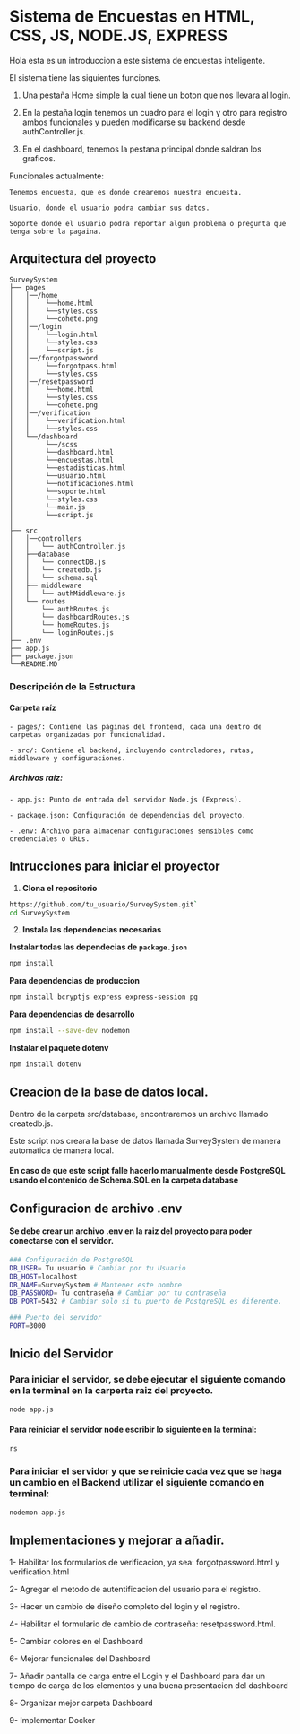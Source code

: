 # Sistema de Encuestas en HTML, CSS, JS, NODE.JS, EXPRESS
Hola esta es un introduccion a este sistema de encuestas inteligente.

El sistema tiene las siguientes funciones.

1. Una pestaña Home simple la cual tiene un boton que nos llevara al login.

2. En la pestaña login tenemos un cuadro para el login y otro para registro ambos funcionales y pueden modificarse su backend desde authController.js.

3. En el dashboard, tenemos la pestana principal donde saldran los graficos.

Funcionales actualmente:
    
    Tenemos encuesta, que es donde crearemos nuestra encuesta.

    Usuario, donde el usuario podra cambiar sus datos.

    Soporte donde el usuario podra reportar algun problema o pregunta que tenga sobre la pagaina.


## Arquitectura del proyecto

```
SurveySystem
├── pages
│   │──/home
│   │    └──home.html
│   │    └──styles.css
│   │    └──cohete.png
│   │──/login
│   │    └──login.html
│   │    └──styles.css
│   │    └──script.js
│   │──/forgotpassword
│   │    └──forgotpass.html
│   │    └──styles.css
│   │──/resetpassword
│   │    └──home.html
│   │    └──styles.css
│   │    └──cohete.png
│   │──/verification
│   │    └──verification.html
│   │    └──styles.css
│   └──/dashboard
│        └──/scss
│        └──dashboard.html
│        └──encuestas.html
│        └──estadisticas.html
│        └──usuario.html
│        └──notificaciones.html
│        └──soporte.html
│        └──styles.css
│        └──main.js
│        └──script.js
│
├── src
│   │──controllers
│   │   └── authController.js
│   ├──database
│   │   └── connectDB.js
│   │   └── createdb.js
│   │   └── schema.sql
│   ├── middleware
│   │   └── authMiddleware.js
│   └── routes
│       └── authRoutes.js
│       └── dashboardRoutes.js
│       └── homeRoutes.js
│       └── loginRoutes.js
├── .env
├── app.js
├── package.json
└──README.MD
```
### Descripción de la Estructura

#### Carpeta raíz

    - pages/: Contiene las páginas del frontend, cada una dentro de carpetas organizadas por funcionalidad.

    - src/: Contiene el backend, incluyendo controladores, rutas, middleware y configuraciones.

##### Archivos raíz:

    - app.js: Punto de entrada del servidor Node.js (Express).

    - package.json: Configuración de dependencias del proyecto.

    - .env: Archivo para almacenar configuraciones sensibles como credenciales o URLs.

## Intrucciones para iniciar el proyector

1. **Clona el repositorio**

```bash
https://github.com/tu_usuario/SurveySystem.git`
cd SurveySystem
```

2. **Instala las dependencias necesarias**

  **Instalar todas las dependecias de `package.json`**

```bash
npm install
```

  **Para dependencias de produccion**

```bash
npm install bcryptjs express express-session pg
```
  **Para dependencias de desarrollo**

```bash
npm install --save-dev nodemon
```

  **Instalar el paquete dotenv**

```bash
npm install dotenv
```

## Creacion de la base de datos local.

Dentro de la carpeta src/database, encontraremos un archivo llamado createdb.js.

Este script nos creara la base de datos llamada SurveySystem de manera automatica de manera local.

#### En caso de que este script falle hacerlo manualmente desde PostgreSQL usando el contenido de Schema.SQL en la carpeta database

## Configuracion de archivo .env

#### Se debe crear un archivo .env en la raiz del proyecto para poder conectarse con el servidor.

```bash
### Configuración de PostgreSQL
DB_USER= Tu usuario # Cambiar por tu Usuario
DB_HOST=localhost
DB_NAME=SurveySystem # Mantener este nombre
DB_PASSWORD= Tu contraseña # Cambiar por tu contraseña
DB_PORT=5432 # Cambiar solo si tu puerto de PostgreSQL es diferente.

### Puerto del servidor
PORT=3000
```

## Inicio del Servidor 

### Para iniciar el servidor, se debe ejecutar el siguiente comando en la terminal en la carperta raiz del proyecto.

```bash
node app.js
```

#### Para reiniciar el servidor node escribir lo siguiente en la terminal:

```bash
rs
```

### Para iniciar el servidor y que se reinicie cada vez que se haga un cambio en el Backend utilizar el siguiente comando en terminal:

```bash
nodemon app.js
```

## Implementaciones y mejorar a añadir.

1- Habilitar los formularios de verificacion, ya sea: forgotpassword.html y verification.html

2- Agregar el metodo de autentificacion del usuario para el registro.

3- Hacer un cambio de diseño completo del login y el registro.

4- Habilitar el formulario de cambio de contraseña: resetpassword.html.

5- Cambiar colores en el Dashboard

6- Mejorar funcionales del Dashboard

7- Añadir pantalla de carga entre el Login y el Dashboard para dar un tiempo de carga de los elementos y una buena presentacion del dashboard

8- Organizar mejor carpeta Dashboard

9- Implementar Docker